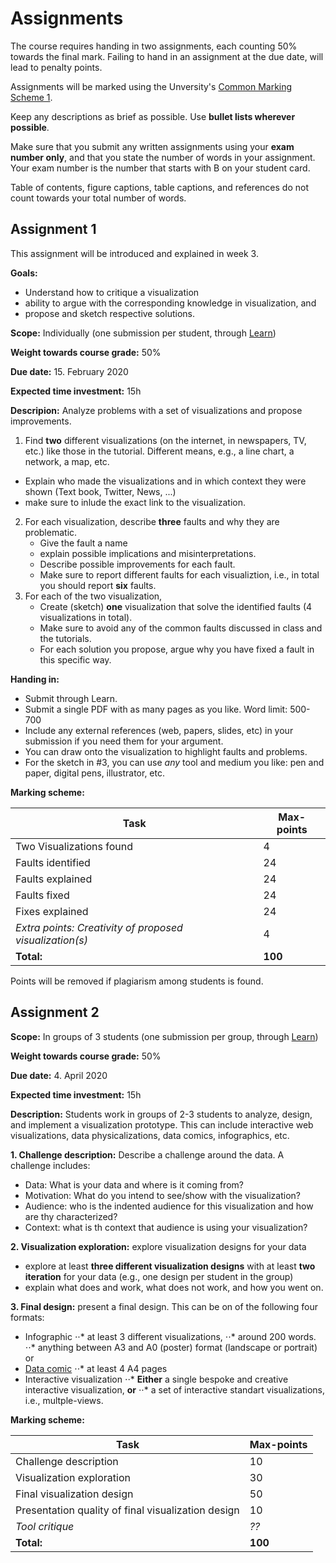 # Assignments

The course requires handing in two assignments, each counting 50% towards the final mark. Failing to hand in an assignment at the due date, will lead to penalty points. 

Assignments will be marked using the Unversity's [Common Marking Scheme 1](https://www.ed.ac.uk/timetabling-examinations/exams/regulations/common-marking-scheme).

Keep any descriptions as brief as possible. Use __bullet lists wherever possible__. 

Make sure that you submit any written assignments using your __exam number only__, and that you state the number of words in your assignment. Your exam number is the number that starts with B on your student card. 

Table of contents, figure captions, table captions, and references do not count towards your total number of words. 

## Assignment 1

This assignment will be introduced and explained in week 3.

__Goals:__ 
* Understand how to critique a visualization
* ability to argue with the corresponding knowledge in visualization, and
* propose and sketch respective solutions.

__Scope:__ Individually (one submission per student, through [Learn](https://www.learn.ed.ac.uk))

__Weight towards course grade:__ 50%

__Due date:__ 15. February 2020

__Expected time investment:__ 15h

__Descripion:__ 
Analyze problems with a set of visualizations and propose improvements. 

1. Find __two__ different visualizations (on the internet, in newspapers, TV, etc.) like those in the tutorial. Different means, e.g., a line chart, a network, a map, etc. 
  * Explain who made the visualizations and in which context they were shown (Text book, Twitter, News, ...) 
  * make sure to inlude the exact link to the visualization.
2. For each visualization, describe __three__ faults and why they are problematic. 
   * Give the fault a name 
   * explain possible implications and misinterpretations. 
   * Describe possible improvements for each fault. 
   * Make sure to report different faults for each visualiztion, i.e., in total you should report __six__ faults. 
3. For each of the two visualization, 
   * Create (sketch) __one__ visualization that solve the identified faults (4 visualizations in total). 
   * Make sure to avoid any of the common faults discussed in class and the tutorials.
   * For each solution you propose, argue why you have fixed a fault in this specific way.

__Handing in:__ 
* Submit through Learn.
* Submit a single PDF with as many pages as you like. Word limit: 500-700
* Include any external references (web, papers, slides, etc) in your submission if you need them for your argument.
* You can draw onto the visualization to highlight faults and problems.
* For the sketch in #3, you can use _any_ tool and medium you like: pen and paper, digital pens, illustrator, etc. 

__Marking scheme:__

| Task | Max-points |  
| --- | --- | 
| Two Visualizations found | 4 |
| Faults identified | 24 |
| Faults explained | 24 |
| Faults fixed | 24 |
| Fixes explained | 24 |
| _Extra points: Creativity of proposed visualization(s)_ | 4 |
| __Total:__ | __100__ |

Points will be removed if plagiarism among students is found. 


## Assignment 2

__Scope:__ In groups of 3 students (one submission per group, through [Learn](https://www.learn.ed.ac.uk))

__Weight towards course grade:__ 50%

__Due date:__ 4. April 2020

__Expected time investment:__ 15h

__Description:__ Students work in groups of 2-3 students to analyze, design, and implement a visualization prototype. This can include interactive web visualizations, data physicalizations, data comics, infographics, etc. 

__1. Challenge description:__ Describe a challenge around the data. A challenge includes: 
- Data: What is your data and where is it coming from?
- Motivation: What do you intend to see/show with the visualization?
- Audience: who is the indented audience for this visualization and how are thy characterized? 
- Context: what is th context that audience is using your visualization? 

__2. Visualization exploration:__ explore visualization designs for your data 
- explore at least __three different visualization designs__ with at least __two iteration__ for your data (e.g., one design per student in the group)
- explain what does and work, what does not work, and how you went on. 

__3. Final design:__ present a final design. This can be on of the following four formats: 
* Infographic
⋅⋅* at least 3 different visualizations, 
⋅⋅* around 200 words.
⋅⋅* anything between A3 and A0 (poster) format (landscape or portrait) or 
* [Data comic](http://datacomics.net)
⋅⋅* at least 4 A4 pages 
* Interactive visualization 
⋅⋅* __Either__ a single  bespoke and creative interactive visualization, __or__ 
⋅⋅* a set of interactive standart visualizations, i.e., multple-views.

	
__Marking scheme:__

| Task | Max-points |  
| --- | --- | 
| Challenge description	| 10 |
| Visualization exploration | 30 |
| Final visualization design | 50 |
| Presentation quality of final visualization design | 10 |
| _Tool critique_ | _??_ |
| __Total:__ | __100__ |

	
